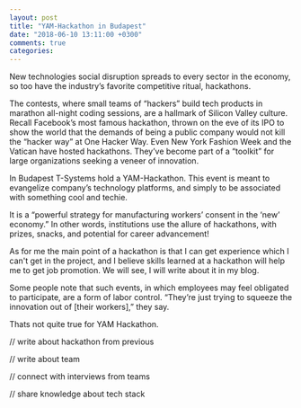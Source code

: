 ```yaml
---
layout: post
title: "YAM-Hackathon in Budapest"
date: "2018-06-10 13:11:00 +0300"
comments: true
categories:
---
```


<!--more-->

New technologies social disruption spreads to every sector in the economy, so too have the industry’s favorite competitive ritual, hackathons.

The contests, where small teams of “hackers” build tech products in marathon all-night coding sessions, are a hallmark of Silicon Valley culture. Recall Facebook’s most famous hackathon, thrown on the eve of its IPO to show the world that the demands of being a public company would not kill the “hacker way” at One Hacker Way. Even New York Fashion Week and the Vatican have hosted hackathons. They’ve become part of a “toolkit” for large organizations seeking a veneer of innovation.

In Budapest T-Systems hold a YAM-Hackathon. This event is meant to evangelize company’s technology platforms, and simply to be associated with something cool and techie.

It is a “powerful strategy for manufacturing workers’ consent in the ‘new’ economy.” In other words, institutions use the allure of hackathons, with prizes, snacks, and potential for career advancement!

As for me the main point of a hackathon is that I can get experience which I can't get in the project, and I believe skills learned at a hackathon will help me to get job promotion. We will see, I will write about it in my blog.

Some people note that such events, in which employees may feel obligated to participate, are a form of labor control. “They’re just trying to squeeze the innovation out of [their workers],” they say.

Thats not quite true for YAM Hackathon.

// write about hackathon from previous

// write about team

// connect with interviews from teams

 // share knowledge about tech stack
